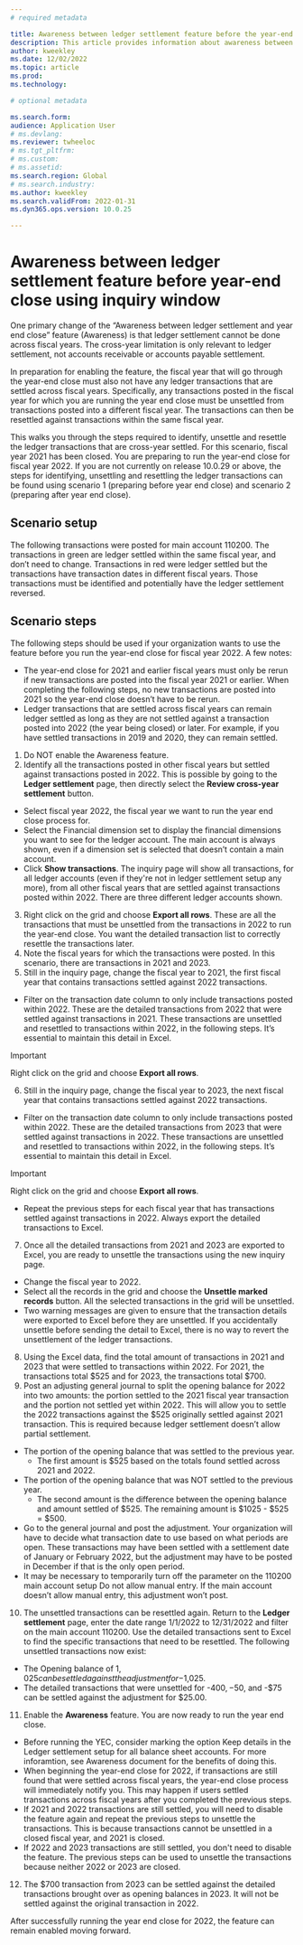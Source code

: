 ```yaml
---
# required metadata

title: Awareness between ledger settlement feature before the year-end close using the inquiry window.
description: This article provides information about awareness between ledger settlements feature before the General ledger year-end close using the inquiry window.
author: kweekley
ms.date: 12/02/2022
ms.topic: article
ms.prod: 
ms.technology: 

# optional metadata

ms.search.form:  
audience: Application User
# ms.devlang: 
ms.reviewer: twheeloc
# ms.tgt_pltfrm: 
# ms.custom:
# ms.assetid:
ms.search.region: Global
# ms.search.industry: 
ms.author: kweekley
ms.search.validFrom: 2022-01-31
ms.dyn365.ops.version: 10.0.25

---
```

# Awareness between ledger settlement feature before year-end close using inquiry window
One primary change of the “Awareness between ledger settlement and year end close” feature (Awareness) is that ledger settlement cannot be done across fiscal years. 
The cross-year limitation is only relevant to ledger settlement, not accounts receivable or accounts payable settlement. 

In preparation for enabling the feature, the fiscal year that will go through the year-end close must also not have any ledger transactions that are settled across fiscal years. Specifically, any transactions posted in the fiscal year for which you are running the year end close must be unsettled from transactions posted into a different fiscal year. The transactions can then be resettled against transactions within the same fiscal year. 

This  walks you through the steps required to identify, unsettle and resettle the ledger transactions that are cross-year settled. For this scenario, fiscal year 2021 has been closed.  You are preparing to run the year-end close for fiscal year 2022. 
If you are not currently on release 10.0.29 or above, the steps for identifying, unsettling and resettling the ledger transactions can be found using scenario 1  (preparing before year end close) and scenario 2  (preparing after year end close). 

## Scenario setup
The following transactions were posted for main account 110200. The transactions in green are ledger settled within the same fiscal year, and don’t need to change. Transactions in red were ledger settled but the transactions have transaction dates in different fiscal years. Those transactions must be identified and potentially have the ledger settlement reversed.  

## Scenario steps
The following steps should be used if your organization wants to use the feature before you run the year-end close for fiscal year 2022. 
A few notes:
 - The year-end close for 2021 and earlier fiscal years must only be rerun if new transactions are posted into the fiscal year 2021 or earlier. When completing the following steps, no new transactions are posted into 2021 so the year-end close doesn’t have to be rerun.
 - Ledger transactions that are settled across fiscal years can remain ledger settled as long as they are not settled against a transaction posted into 2022 (the year being closed) or later. For example, if you have settled transactions in 2019 and 2020, they can remain settled.

1.	Do NOT enable the Awareness feature. 
2.	Identify all the transactions posted in other fiscal years but settled against transactions posted in 2022. This is possible by going to the **Ledger settlement** page, then directly select the **Review cross-year settlement** button. 
 - Select fiscal year 2022, the fiscal year we want to run the year end close process for.
 - Select the Financial dimension set to display the financial dimensions you want to see for the ledger account. The main account is always shown, even if a dimension set is selected that doesn’t contain a main account. 
 - Click **Show transactions**. The inquiry page will show all transactions, for all ledger accounts (even if they're not in ledger settlement setup any more), from all other fiscal years that are settled against transactions posted within 2022. There are three different ledger accounts shown. 


3.	Right click on the grid and choose **Export all rows**. These are all the transactions that must be unsettled from the transactions in 2022 to run the year-end close. You want the detailed transaction list to correctly resettle the transactions later. 
4.	Note the fiscal years for which the transactions were posted. In this scenario, there are transactions in 2021 and 2023. 
5.	Still in the inquiry page, change the fiscal year to 2021, the first fiscal year that contains transactions settled against 2022 transactions. 
 - Filter on the transaction date column to only include transactions posted within 2022. These are the detailed transactions from 2022 that were settled against transactions in 2021. These transactions are unsettled and resettled to transactions within 2022, in the following steps. It’s essential to maintain this detail in Excel.

>[!IMPORTANT] 
>Right click on the grid and choose **Export all rows**. 

6.	Still in the inquiry page, change the fiscal year to 2023, the next fiscal year that contains transactions settled against 2022 transactions. 
 - Filter on the transaction date column to only include transactions posted within 2022. These are the detailed transactions from 2023 that were settled against transactions in 2022. These transactions are unsettled and resettled to transactions within 2022, in the following steps. It’s essential to maintain this detail in Excel.

>[!IMPORTANT] 
>Right click on the grid and choose **Export all rows**.

 - Repeat the previous steps for each fiscal year that has transactions settled against transactions in 2022. Always export the detailed transactions to Excel. 
7.	Once all the detailed transactions from 2021 and 2023 are exported to Excel, you are ready to unsettle the transactions using the new inquiry page. 
 - Change the fiscal year to 2022.
 - Select all the records in the grid and choose the **Unsettle marked records** button. All the selected transactions in the grid will be unsettled.
 - Two warning messages are given to ensure that the transaction details were exported to Excel before they are unsettled. If you accidentally unsettle before sending the detail to Excel, there is no way to revert the unsettlement of the ledger transactions. 
8.	Using the Excel data, find the total amount of transactions in 2021 and 2023 that were settled to transactions within 2022. For 2021, the transactions total $525 and for 2023, the transactions total $700. 
9.	Post an adjusting general journal to split the opening balance for 2022 into two amounts: the portion settled to the 2021 fiscal year transaction and the portion not settled yet within 2022. This will allow you to settle the 2022 transactions against the $525 originally settled against 2021 transaction. This is required because ledger settlement doesn’t allow partial settlement. 
 - The portion of the opening balance that was settled to the previous year.
    - The first amount is $525 based on the totals found settled across 2021 and 2022.
 - The portion of the opening balance that was NOT settled to the previous year. 
    - The second amount is the difference between the opening balance and amount settled of $525. The remaining amount is $1025 - $525 = $500.  
 - Go to the general journal and post the adjustment. Your organization will have to decide what transaction date to use based on what periods are open. These transactions may have been settled with a settlement date of January or February 2022, but the adjustment may have to be posted in December if that is the only open period. 
 - It may be necessary to temporarily turn off the parameter on the 110200 main account setup Do not allow manual entry. If the main account doesn’t allow manual entry, this adjustment won’t post. 
 
10.	The unsettled transactions can be resettled again. Return to the **Ledger settlement** page, enter the date range 1/1/2022 to 12/31/2022 and filter on the main account 110200. Use the detailed transactions sent to Excel to find the specific transactions that need to be resettled. The following unsettled transactions now exist:
 
 - The Opening balance of $1,025 can be settled against the adjustment for -$1,025. 
 - The detailed transactions that were unsettled for -$400, -$50, and -$75 can be settled against the adjustment for $25.00.  
11.	Enable the **Awareness** feature. You are now ready to run the year end close. 
 - Before running the YEC, consider marking the option Keep details in the Ledger settlement setup for all balance sheet accounts. For more inforamtion, see Awareness document for the benefits of doing this.   
 - When beginning the year-end close for 2022, if transactions are still found that were settled across fiscal years, the year-end close process will immediately notify you. This may happen if users settled transactions across fiscal years after you completed the previous steps.
 - If 2021 and 2022 transactions are still settled, you will need to disable the feature again and repeat the previous steps to unsettle the transactions. This is because transactions cannot be unsettled in a closed fiscal year, and 2021 is closed. 
 - If 2022 and 2023 transactions are still settled, you don't need to disable the feature. The previous steps can be used to unsettle the transactions because neither 2022 or 2023 are closed. 
12.	The $700 transaction from 2023 can be settled against the detailed transactions brought over as opening balances in 2023. It will not be settled against the original transaction in 2022. 

After successfully running the year end close for 2022, the feature can remain enabled moving forward. 




